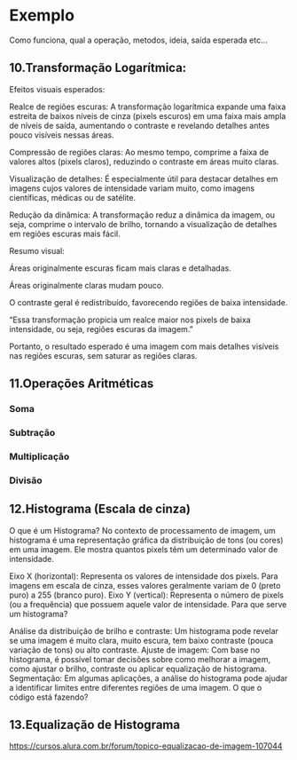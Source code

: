 # Exemplo

Como funciona, qual a operação, metodos, ideia, saída esperada etc...

## 10.Transformação Logarítmica:

Efeitos visuais esperados:

Realce de regiões escuras: A transformação logarítmica expande uma faixa estreita de baixos níveis de cinza (pixels escuros) em uma faixa mais ampla de níveis de saída, aumentando o contraste e revelando detalhes antes pouco visíveis nessas áreas.

Compressão de regiões claras: Ao mesmo tempo, comprime a faixa de valores altos (pixels claros), reduzindo o contraste em áreas muito claras.

Visualização de detalhes: É especialmente útil para destacar detalhes em imagens cujos valores de intensidade variam muito, como imagens científicas, médicas ou de satélite.

Redução da dinâmica: A transformação reduz a dinâmica da imagem, ou seja, comprime o intervalo de brilho, tornando a visualização de detalhes em regiões escuras mais fácil.

Resumo visual:

Áreas originalmente escuras ficam mais claras e detalhadas.

Áreas originalmente claras mudam pouco.

O contraste geral é redistribuído, favorecendo regiões de baixa intensidade.

“Essa transformação propicia um realce maior nos pixels de baixa intensidade, ou seja, regiões escuras da imagem.”

Portanto, o resultado esperado é uma imagem com mais detalhes visíveis nas regiões escuras, sem saturar as regiões claras.

## 11.Operações Aritméticas

### Soma

### Subtração

### Multiplicação

### Divisão

## 12.Histograma (Escala de cinza)

O que é um Histograma?
No contexto de processamento de imagem, um histograma é uma representação gráfica da distribuição de tons (ou cores) em uma imagem. Ele mostra quantos pixels têm um determinado valor de intensidade.

Eixo X (horizontal): Representa os valores de intensidade dos pixels. Para imagens em escala de cinza, esses valores geralmente variam de 0 (preto puro) a 255 (branco puro).
Eixo Y (vertical): Representa o número de pixels (ou a frequência) que possuem aquele valor de intensidade.
Para que serve um histograma?

Análise da distribuição de brilho e contraste: Um histograma pode revelar se uma imagem é muito clara, muito escura, tem baixo contraste (pouca variação de tons) ou alto contraste.
Ajuste de imagem: Com base no histograma, é possível tomar decisões sobre como melhorar a imagem, como ajustar o brilho, contraste ou aplicar equalização de histograma.
Segmentação: Em algumas aplicações, a análise do histograma pode ajudar a identificar limites entre diferentes regiões de uma imagem.
O que o código está fazendo?

## 13.Equalização de Histograma

https://cursos.alura.com.br/forum/topico-equalizacao-de-imagem-107044
